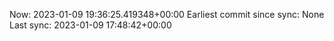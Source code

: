 Now: 2023-01-09 19:36:25.419348+00:00 Earliest commit since sync: None Last sync: 2023-01-09 17:48:42+00:00
